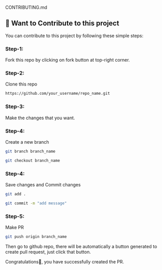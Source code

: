 CONTRIBUTING.md

## 🤝 Want to Contribute to this project
You can contribute to this project by following these simple steps:

### Step-1: 
Fork this repo by clicking on fork button at top-right corner.

### Step-2:
Clone this repo 
```bash
https://github.com/your_username/repo_name.git
```

### Step-3:
Make the changes that you want.

### Step-4:
Create a new branch
```bash
git branch branch_name
```
```bash
git checkout branch_name
```

### Step-4:
Save changes and Commit changes
```bash
git add .
```
```bash
git commit -m "add message"
```
### Step-5:
Make PR
```bash
git push origin branch_name
```
Then go to github repo, there will be automatically a button generated to create pull request, just click that button.

Congratulations🎉, you have successfully created the PR.
